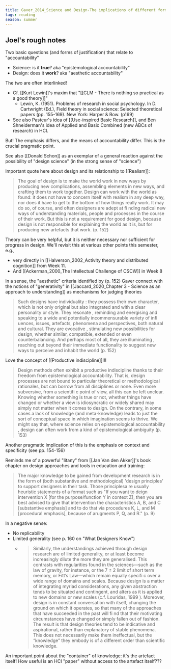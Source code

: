 ```yaml
---
title: Gaver_2014_Science and Design-The implications of different forms of accountability
tags: reading 
season: summer
---
```


## Joel's rough notes
Two basic questions (and forms of justification) that relate to "accountability"
- Science: is it **true**? aka "epistemological accountability"
- Design: does it **work**? aka "aesthetic accountability"

The two are often interlinked!
- Cf. [[Kurt Lewin]]'s maxim that "[[CLM - There is nothing so practical as a good theory]]"
	- Lewin, K. (1951). Problems of research in social psychology. In D. Cartwright (Ed.), Field theory in social science: Selected theoretical papers (pp. 155-169). New York: Harper & Row. (p169)
- See also Pasteur's idea of [[Use-inspired Basic Research]], and Ben Shneiderman's idea of Applied and Basic Combined (new ABCs of research) in HCI.

But! The emphasis differs, and the means of accountability differ. This is the crucial pragmatic point.

See also [[Donald Schon]] as an exemplar of a general reaction against the possibility of "design science" (in the strong sense of "science")

Important quote here about design and its relationship to [[Realism]]: 

> The goal of design is to make the world work in new ways by producing new complications, assembling elements in new ways, and crafting them to work together. Design can work with the world as found: it does not have to concern itself with realism in any deep way, nor does it have to get to the bottom of how things really work. It may do so, of course, and often designers are adept at fi nding radical new ways of understanding materials, people and processes in the course of their work. But this is not a requirement for good design, because design is not responsible for explaining the world as it is, but for producing new artefacts that work. (p. 152)

Theory can be very helpful, but it is neither necessary nor sufficient for progress in design. We'll revisit this at various other points this semester, e.g., 
- very directly in [[Halverson_2002_Activity theory and distributed cognition]] from Week 11. 
- And [[Ackerman_2000_The Intellectual Challenge of CSCW]] in Week 8

In a sense, the "aesthetic" criteria identified by (p. 152) Gaver connect with the notions of "generativity" in [[Jaccard_2020_Chapter 3 - Science as an approach to understanding]] as mechanisms for judging theories

> Such designs have individuality : they possess their own character, which is not only original but also integrated and with a clear personality or style. They resonate , reminding and energising and speaking to a wide and potentially incommensurable variety of infl uences, issues, artefacts, phenomena and perspectives, both natural and cultural. They are evocative , stimulating new possibilities for design, whether similar, compatible, extended or even counterbalancing. And perhaps most of all, they are illuminating , reaching out beyond their immediate functionality to suggest new ways to perceive and inhabit the world (p. 152)

Love the concept of [[Productive indiscipline]]!!!

> Design methods often exhibit a productive indiscipline thanks to their freedom from epistemological accountability. That is, design processes are not bound to particular theoretical or methodological rationales, but can borrow from all disciplines or none. Even more subversive, from a scientifi c point of view, all this can be left unclear. Knowing whether something is true or not, whether things have changed or whether a view is idiosyncratic or widely shared may simply not matter when it comes to design. On the contrary, in some cases a lack of knowledge (and meta-knowledge) leads to just the sort of conceptual space in which imagination seems to thrive. We might say that, where science relies on epistemological accountability , design can often work from a kind of epistemological ambiguity  (p. 153)

Another pragmatic implication of this is the emphasis on context and specificity (see pp. 154-156)

Reminds me of a powerful "litany" from [[Jan Van den Akker]]'s book chapter on design approaches and tools in education and training:

> The major knowledge to be gained from development research is in the form of (both substantive and methodological) 'design principles' to support designers in their task. Those principlesa re usually heuristic statements of a format such as "If you want to deign intervention X \[for the purpose/function Y in context Z\], then you are best advised to give that intervention the characteristics A, B, and C \[substantive emphasis\] and to do that via procedures K, L, and M \[procedural emphasis\], because of arugments P, Q, and R." (p. 9)

In a negative sense:
- No replicability
- Limited generality (see p. 160 on "What Designers Know")
	- > Similarly, the understandings achieved through design research are of limited generality, or at least become increasingly dilute the more they are generalised. This contrasts with regularities found in the sciences—such as the law of gravity, for instance, or the 7 ± 2 limit of short term memory, or Fitt’s Law—which remain equally specifi c over a wide range of domains and scales. Because design is a matter of integrating myriad considerations, any given abstraction tends to be situated and contingent, and alters as it is applied to new domains or new scales (c.f. Louridas, 1999 ). Moreover, design is in constant conversation with itself, changing the ground on which it operates, so that many of the approaches that have succeeded in the past will fi nd that their motivating circumstances have changed or simply fallen out of fashion. The result is that design theories tend to be indicative and aspirational, rather than explanatory of stable phenomena. This does not necessarily make them ineffectual, but the “knowledge” they embody is of a different order than scientific knowledge.

An important point about the "container" of knowledge: it's the artefact itself! How useful is an HCI "paper" without access to the artefact itself???